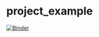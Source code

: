 # project_example

[![Binder](https://mybinder.org/badge_logo.svg)](https://mybinder.org/v2/gh/TomHuang1999/project_example/HEAD)
